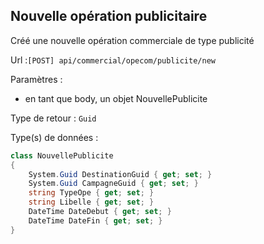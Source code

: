 ## <span id='creer'>Nouvelle opération publicitaire</span>

Créé une nouvelle opération commerciale de type publicité

Url :`[POST] api/commercial/opecom/publicite/new`

Paramètres : 

- en tant que body, un objet NouvellePublicite

Type de retour : `Guid`

Type(s) de données :

```csharp
class NouvellePublicite
{
	System.Guid DestinationGuid { get; set; }
	System.Guid CampagneGuid { get; set; }
	string TypeOpe { get; set; }
	string Libelle { get; set; }
	DateTime DateDebut { get; set; }
	DateTime DateFin { get; set; }
}

```
